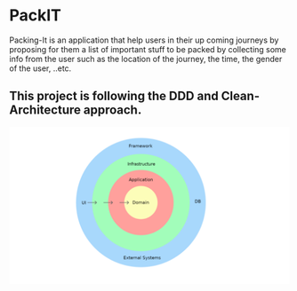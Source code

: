 # PackIT
Packing-It is an application that help users in their up coming journeys by proposing for them a list of important stuff to be packed by collecting some info from the user such as the location of the journey, the time, the gender of the user, ..etc. 

## This project is following the DDD and Clean-Architecture approach.
![](Clean%20Architecture.png)